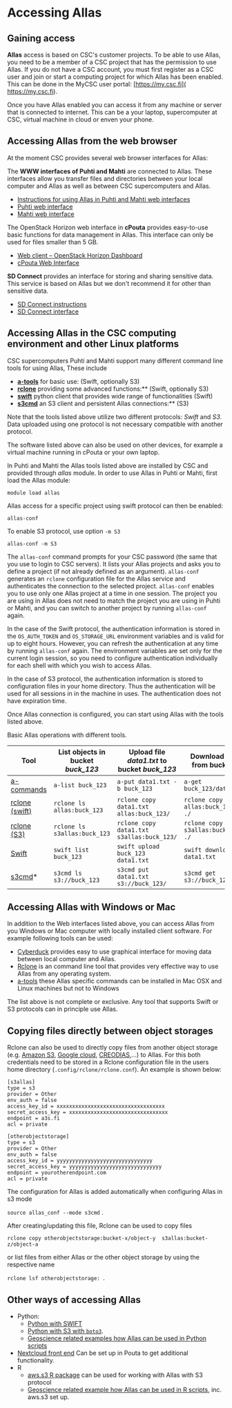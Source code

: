 # Accessing Allas

## Gaining access

**Allas** access is based on CSC's customer projects. To be able to use Allas, you need to be a member of 
a CSC project that has the permission to use Allas. If you do not have a CSC account, you must first register as a CSC user
and join or start a computing project for which Allas has been enabled. This can be done in the
MyCSC user portal: [https://my.csc.fi]( https://my.csc.fi).

Once you have Allas enabled you can access it from any machine or server that is connected to internet. This can be a your laptop, supercomputer at CSC, virtual machine in cloud or enven your phone.


## Accessing Allas from the web browser

At the moment CSC provides several web browser interfaces for Allas:

The **WWW interfaces of Puhti and Mahti** are connected to Allas. 
These interfaces allow you transfer files and directories between your local computer and Allas as well as
between CSC supercomputers and Allas.

* [Instructions for using Allas in Puhti and Mahti web interfaces](../../computing/webinterface/file-browser.md)
* [Puhti web interface](https://www.puhti.csc.fi)
* [Mahti web interface](https://www.mahti.csc.fi)


The OpenStack Horizon web interface in **cPouta** provides easy-to-use basic functions for data management in Allas. This interface can only be used for files smaller than 5 GB.

* [Web client – OpenStack Horizon Dashboard](./using_allas/web_client.md)
* [cPouta Web Interface](https://pouta.csc.fi)


**SD Connect** provides an interface for storing and sharing sensitive data. 
This service is based on Allas but we don't recommend it for other than sensitive data.

* [SD Connect instructions](../sensitive-data/sd_connect.md)
* [SD Connect interface](https://sd-connect.csc.fi)



## Accessing Allas in the CSC computing environment and other Linux platforms

CSC supercomputers Puhti and Mahti support many different command line tools for using Allas, These include

* [**a-tools**](./using_allas/a_commands.md) for basic use: (Swift, optionally S3)
* [**rclone**](./using_allas/rclone.md) providing some advanced functions:** (Swift, optionally S3) 
* [**swift**](./using_allas/swift_client.md) python client that provides wide range of functionalities (Swift)
* [**s3cmd**](./using_allas/s3_client.md) an S3 client and persistent Allas connections:** (S3)

Note that the tools listed above utilize two different protocols: _Swift_ and _S3_. Data uploaded using one protocol is not necessary compatible with another protocol. 

The software listed above can also be used on other devices, for example a virtual machine running in cPouta or your own laptop.

In Puhti and Mahti the Allas tools listed above are installed by CSC and provided through _allas_ module.
In order to use Allas in Puhti or Mahti, first load the Allas module:
```text
module load allas
```
Allas access for a specific project using swift protocol can then be enabled:
```text
allas-conf
```
To enable S3 protocol, use option `-m S3`
```text
allas-conf -m S3
```
The `allas-conf` command prompts for your CSC password (the same that you use to login to CSC servers). It lists your Allas projects and asks you to define a project (if not already defined as an argument). `allas-conf` generates an `rclone` configuration file for the Allas service and authenticates the connection to the selected project. `allas-conf` enables you to use only one Allas project at a time in one session. The project you are using in Allas does not need to match the project you are using in Puhti or Mahti, and you can switch to another project by running `allas-conf` again.

In the case of the Swift protocol, the authentication information is stored in the `OS_AUTH_TOKEN` and `OS_STORAGE_URL` environment variables and is valid for up to eight hours. However, you can refresh the authentication at any time by running `allas-conf` again. The environment variables are set only for the current login session, so you need to configure authentication individually for each shell with which you wish to access Allas.

In the case of S3 protocol, the authentication information is stored to configuration files in your home directory. Thus the authentication will be used for all sessions in in the machine in uses. The authentication does not have expiration time.

Once Allas connection is configured, you can start using Allas with the tools listed above. 

Basic Allas operations with different tools.

| Tool	| List objects in bucket _buck_123_	| Upload file _data1.txt_ to bucket _buck_123_ |	Download file _data1.txt_ from bucket _buck_123_ |
|-------|-----------------------------------|----------------------------------------------|-------------------------------------------------|
| [a-commands](using_allas/a_commands.md) |`a-list buck_123` | `a-put data1.txt -b buck_123` | `a-get buck_123/data1.txt.zst` |
| [rclone (swift)](using_allas/rclone.md) |`rclone ls allas:buck_123` | `rclone copy data1.txt allas:buck_123/` |	`rclone copy allas:buck_123/data1.txt ./`|
| [rclone (S3)](using_allas/rclone.md) |`rclone ls s3allas:buck_123` | `rclone copy data1.txt s3allas:buck_123/` |	`rclone copy s3allas:buck_123/data1.txt ./`|
| [Swift](using_allas/swift_client.md) |`swift list buck_123` | `swift upload buck_123 data1.txt` |	`swift download buck_123 data1.txt` |
| [s3cmd](using_allas/s3_client.md)\*	 |`s3cmd ls s3://buck_123` |	`s3cmd put data1.txt s3://buck_123/` | `s3cmd get s3://buck_123/data1.txt` |



## Accessing Allas with Windows or Mac

In addition to the Web interfaces listed above, you can access Allas from you Windows or Mac computer with locally installed client software. 
For example following tools can be used:

* [Cyberduck](./using_allas/cyberduck.md) provides easy to use graphical interface for moving data between local computer and Allas.
* [Rclone](./using_allas/rclone_local.md) is an command line tool that provides very effective way to use Allas from any operating system.
* [a-tools](./using_allas/a_commands.md) these Allas specific commands can be installed in Mac OSX and Linux machines but not to Windows

The list above is not complete or exclusive. Any tool that supports Swift or S3 protocols can in principle use Allas.

## Copying files directly between object storages

Rclone can also be used to directly copy files from another object storage (e.g. [Amazon S3](https://docs.aws.amazon.com/AmazonS3/latest/userguide/Welcome.html), [Google cloud](https://cloud.google.com/learn/what-is-object-storage), [CREODIAS](https://creodias.eu/cloud/cloudferro-cloud/storage-2/object-storage/),...) to Allas. For this both credentials need to be stored in a Rclone configuration file in the users home directory (`.config/rclone/rclone.conf`). An example is shown below:

```
[s3allas]
type = s3
provider = Other
env_auth = false
access_key_id = xxxxxxxxxxxxxxxxxxxxxxxxxxxxxxxxxxx
secret_access_key = xxxxxxxxxxxxxxxxxxxxxxxxxxxxxxxx
endpoint = a3s.fi
acl = private

[otherobjectstorage]
type = s3
provider = Other
env_auth = false
access_key_id = yyyyyyyyyyyyyyyyyyyyyyyyyyyyyyy
secret_access_key = yyyyyyyyyyyyyyyyyyyyyyyyyyyyyy
endpoint = yourotherendpoint.com
acl = private
```
The configuration for Allas is added automatically when configuring Allas in s3 mode 

`source allas_conf --mode s3cmd` .

After creating/updating this file, Rclone can be used to copy files

`rclone copy otherobjectstorage:bucket-x/object-y  s3allas:bucket-z/object-a`

or list files from either Allas or the other object storage by using the respective name

`rclone lsf otherobjectstorage: `.

## Other ways of accessing Allas

* Python:
   * [Python with SWIFT](using_allas/python_swift.md)
   * [Python with S3 with `boto3`](using_allas/python_boto3.md).
   * [Geoscience related examples how Allas can be used in Python scripts](https://github.com/csc-training/geocomputing/tree/master/python/allas)
* [Nextcloud front end](allas-nextcloud.md) Can be set up in Pouta to get additional functionality.
* R
  * [aws.s3 R package](https://cloud.r-project.org/web/packages/aws.s3/index.html) can be used for working with Allas with S3 protocol
  * [Geoscience related example how Allas can be used in R scripts](https://github.com/csc-training/geocomputing/blob/master/R/allas/working_with_allas_from_R_S3.R), inc. aws.s3 set up.





